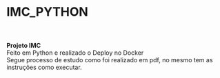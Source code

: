 # IMC_PYTHON
<br><br>
<b>Projeto IMC</b>
<br>
Feito em Python e realizado o Deploy no Docker
<br>
Segue processo de estudo como foi realizado em pdf, no mesmo tem as instruções como executar.
